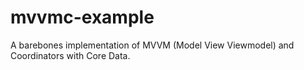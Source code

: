 # mvvmc-example
A barebones implementation of MVVM (Model View Viewmodel) and Coordinators with Core Data.

